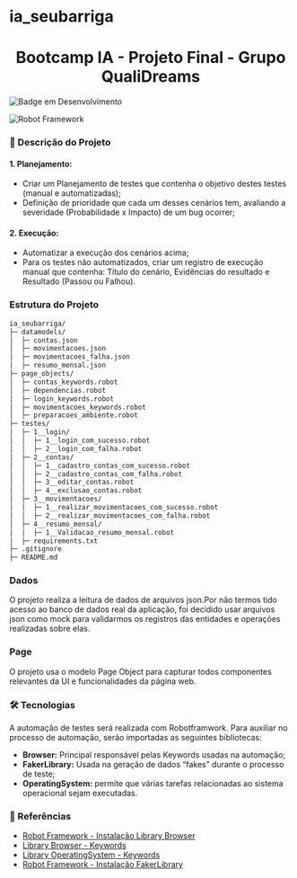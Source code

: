 # ia_seubarriga
<h1 align="center"> Bootcamp IA - Projeto Final - Grupo QualiDreams</h1>


![Badge em Desenvolvimento](http://img.shields.io/static/v1?label=STATUS&message=EM%20DESENVOLVIMENTO&color=GREEN&style=for-the-badge)

![Robot Framework](https://img.shields.io/badge/Robot%20Framework-000000?style=for-the-badge&logo=robot-framework&logoColor=white)


### 📝 Descrição do Projeto ###

#### 1.	Planejamento: ####
*	Criar um Planejamento de testes que contenha o objetivo destes testes (manual e automatizadas);
*	Definição de prioridade que cada um desses cenários tem, avaliando a severidade (Probabilidade x Impacto) de um bug ocorrer;

#### 2.	Execução: ####
*	Automatizar a execução dos cenários acima;
*	Para os testes não automatizados, criar um registro de execução manual que contenha: Título do cenário, Evidências do resultado e Resultado (Passou ou Falhou).

### Estrutura do Projeto
```bash
ia_seubarriga/
├─ datamodels/
│  ├─ contas.json
│  ├─ movimentacoes.json
│  ├─ movimentacoes_falha.json
│  ├─ resumo_mensal.json
├─ page_objects/
│  ├─ contas_keywords.robot
│  ├─ dependencias.robot
│  ├─ login_keywords.robot
│  ├─ movimentacoes_keywords.robot
│  ├─ preparacoes_ambiente.robot
├─ testes/
│  ├─ 1__login/
│  │  ├─ 1__login_com_sucesso.robot
│  │  ├─ 2__login_com_falha.robot
│  ├─ 2__contas/
│  │  ├─ 1__cadastro_contas_com_sucesso.robot
│  │  ├─ 2__cadastro_contas_com_falha.robot
│  │  ├─ 3__editar_contas.robot
│  │  ├─ 4__exclusao_contas.robot
│  ├─ 3__movimentacoes/
│  │  ├─ 1__realizar_movimentacoes_com_sucesso.robot
│  │  ├─ 2__realizar_movimentacoes_com_falha.robot
│  ├─ 4__resumo_mensal/
│  │  ├─ 1__Validacao_resumo_mensal.robot	
│  ├─ requirements.txt
├─ .gitignore
├─ README.md
```

### Dados
O projeto realiza a leitura de dados de arquivos json.Por não termos tido acesso ao banco de dados real da aplicação, foi decidido usar arquivos json como mock para validarmos os registros das entidades e operações realizadas sobre elas.

### Page
O projeto usa o modelo Page Object para capturar todos componentes relevantes da UI e funcionalidades da página web. 

### 🛠️ Tecnologias ###
A automação de testes será realizada com Robotframwork. Para auxiliar no processo de automação, serão importadas as seguintes bibliotecas: 

*	**Browser:** Principal responsável pelas Keywords usadas na automação;
*	**FakerLibrary:** Usada na geração de dados “fakes” durante o processo de teste;
*	**OperatingSystem:** permite que várias tarefas relacionadas ao sistema operacional sejam executadas. 


### 🔗 Referências ###
* [Robot Framework - Instalação Library Browser](https://github.com/MarketSquare/robotframework-browser)
* [Library Browser - Keywords](https://marketsquare.github.io/robotframework-browser/Browser.html)
* [Library OperatingSystem - Keywords](https://robotframework.org/robotframework/latest/libraries/OperatingSystem.html)
* [Robot Framework - Instalação FakerLibrary](https://pypi.org/project/robotframework-faker)



